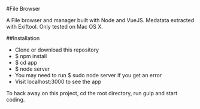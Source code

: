 #File Browser

A File browser and manager built with Node and VueJS. Medatata extracted with Exiftool.
Only tested on Mac OS X.

##Installation

- Clone or download this repository 
- $ npm install
- $ cd app
- $ node server
- You may need to run $ sudo node server if you get an error
- Visit localhost:3000 to see the app

To hack away on this project, cd the root directory, run gulp and start coding.